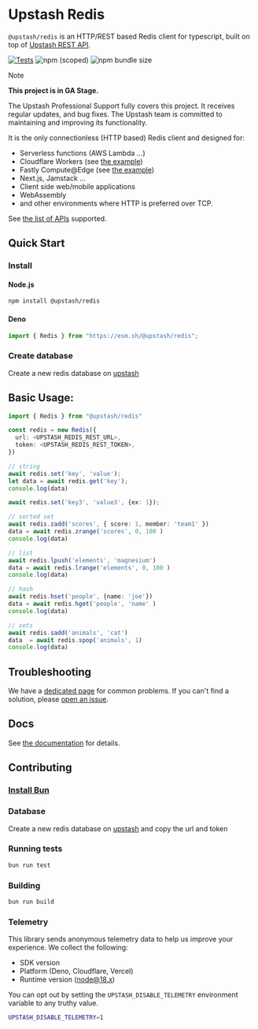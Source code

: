 # Upstash Redis

`@upstash/redis` is an HTTP/REST based Redis client for typescript, built on top
of [Upstash REST API](https://docs.upstash.com/features/restapi).

[![Tests](https://github.com/upstash/upstash-redis/actions/workflows/tests.yaml/badge.svg)](https://github.com/upstash/upstash-redis/actions/workflows/tests.yaml)
![npm (scoped)](https://img.shields.io/npm/v/@upstash/redis)
![npm bundle size](https://img.shields.io/bundlephobia/minzip/@upstash/redis)

> [!NOTE]  
> **This project is in GA Stage.**
>
> The Upstash Professional Support fully covers this project. It receives regular updates, and bug fixes. The Upstash team is committed to maintaining and improving its functionality.

It is the only connectionless (HTTP based) Redis client and designed for:

- Serverless functions (AWS Lambda ...)
- Cloudflare Workers (see
  [the example](https://github.com/upstash/upstash-redis/tree/main/examples/cloudflare-workers))
- Fastly Compute@Edge (see
  [the example](https://github.com/upstash/upstash-redis/tree/main/examples/fastly))
- Next.js, Jamstack ...
- Client side web/mobile applications
- WebAssembly
- and other environments where HTTP is preferred over TCP.

See
[the list of APIs](https://upstash.com/docs/redis/overall/rediscompatibility)
supported.

## Quick Start

### Install

#### Node.js

```bash
npm install @upstash/redis
```

#### Deno

```ts
import { Redis } from "https://esm.sh/@upstash/redis";
```

### Create database

Create a new redis database on [upstash](https://console.upstash.com/)

## Basic Usage:

```ts
import { Redis } from "@upstash/redis"

const redis = new Redis({
  url: <UPSTASH_REDIS_REST_URL>,
  token: <UPSTASH_REDIS_REST_TOKEN>,
})

// string
await redis.set('key', 'value');
let data = await redis.get('key');
console.log(data)

await redis.set('key3', 'value3', {ex: 1});

// sorted set
await redis.zadd('scores', { score: 1, member: 'team1' })
data = await redis.zrange('scores', 0, 100 )
console.log(data)

// list
await redis.lpush('elements', 'magnesium')
data = await redis.lrange('elements', 0, 100 )
console.log(data)

// hash
await redis.hset('people', {name: 'joe'})
data = await redis.hget('people', 'name' )
console.log(data)

// sets
await redis.sadd('animals', 'cat')
data  = await redis.spop('animals', 1)
console.log(data)
```

## Troubleshooting

We have a
[dedicated page](https://docs.upstash.com/redis/sdks/javascriptsdk/troubleshooting)
for common problems. If you can't find a solution, please
[open an issue](https://github.com/upstash/upstash-redis/issues/new).

## Docs

See [the documentation](https://docs.upstash.com/features/javascriptsdk) for
details.

## Contributing

### [Install Bun](https://bun.sh/docs/installation)

### Database

Create a new redis database on [upstash](https://console.upstash.com/) and copy
the url and token

### Running tests

```sh
bun run test
```

### Building

```sh
bun run build
```

### Telemetry

This library sends anonymous telemetry data to help us improve your experience.
We collect the following:

- SDK version
- Platform (Deno, Cloudflare, Vercel)
- Runtime version (node@18.x)

You can opt out by setting the `UPSTASH_DISABLE_TELEMETRY` environment variable
to any truthy value.

```sh
UPSTASH_DISABLE_TELEMETRY=1
```
